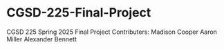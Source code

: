 # CGSD-225-Final-Project
CGSD 225 Spring 2025 Final Project
Contributers:
Madison Cooper
Aaron Miller
Alexander Bennett
